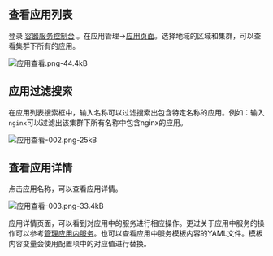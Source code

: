 ## 查看应用列表

登录 [容器服务控制台](http://console.tce.fsphere.cn/ccs) 。在应用管理->[应用页面][1]。选择地域的区域和集群，可以查看集群下所有的应用。

![应用查看.png-44.4kB][2]

## 应用过滤搜索

在应用列表搜索框中，输入名称可以过滤搜索出包含特定名称的应用。例如：输入`nginx`可以过滤出该集群下所有名称中包含nginx的应用。

![应用查看-002.png-25kB][3]

## 查看应用详情

点击应用名称，可以查看应用详情。

![应用查看-003.png-33.4kB][4]

应用详情页面，可以看到对应用中的服务进行相应操作。更过关于应用中服务的操作可以参考[管理应用内服务][5]。也可以查看应用中服务模板内容的YAML文件。模板内容变量会使用配置项中的对应值进行替换。

  
  [1]: http://console.tce.fsphere.cn/ccs/application
  [2]: http://imgcache.tcecqpoc.fsphere.cn/image/mc.qcloudimg.com/static/img/7cf3348cbad0f56c70c9f9dfeebc97ee/image.png
  [3]: http://imgcache.tcecqpoc.fsphere.cn/image/mc.qcloudimg.com/static/img/6472c73125935b057b0ae50181b1ca3c/image.png
  [4]: http://imgcache.tcecqpoc.fsphere.cn/image/mc.qcloudimg.com/static/img/c939f078d3c725d90bf093ed09596a0e/image.png
  [5]: http://tcecqpoc.fsphere.cn/document/product/457/11989